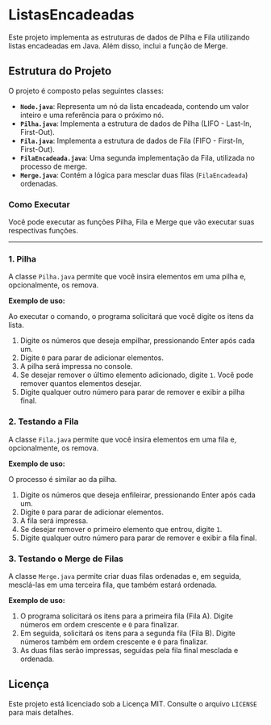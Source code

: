 # ListasEncadeadas

Este projeto implementa as estruturas de dados de Pilha e Fila utilizando listas encadeadas em Java. Além disso, inclui a função de Merge.

## Estrutura do Projeto

O projeto é composto pelas seguintes classes:

  * **`Node.java`**: Representa um nó da lista encadeada, contendo um valor inteiro e uma referência para o próximo nó.
  * **`Pilha.java`**: Implementa a estrutura de dados de Pilha (LIFO - Last-In, First-Out).
  * **`Fila.java`**: Implementa a estrutura de dados de Fila (FIFO - First-In, First-Out).
  * **`FilaEncadeada.java`**: Uma segunda implementação da Fila, utilizada no processo de merge.
  * **`Merge.java`**: Contém a lógica para mesclar duas filas (`FilaEncadeada`) ordenadas.

### Como Executar

Você pode executar as funções Pilha, Fila e Merge que vão executar suas respectivas funções.

-----

### 1\. Pilha

A classe `Pilha.java` permite que você insira elementos em uma pilha e, opcionalmente, os remova.

**Exemplo de uso:**

Ao executar o comando, o programa solicitará que você digite os itens da lista.

1.  Digite os números que deseja empilhar, pressionando Enter após cada um.
2.  Digite `0` para parar de adicionar elementos.
3.  A pilha será impressa no console.
4.  Se desejar remover o último elemento adicionado, digite `1`. Você pode remover quantos elementos desejar.
5.  Digite qualquer outro número para parar de remover e exibir a pilha final.

### 2\. Testando a Fila

A classe `Fila.java` permite que você insira elementos em uma fila e, opcionalmente, os remova.

**Exemplo de uso:**

O processo é similar ao da pilha.

1.  Digite os números que deseja enfileirar, pressionando Enter após cada um.
2.  Digite `0` para parar de adicionar elementos.
3.  A fila será impressa.
4.  Se desejar remover o primeiro elemento que entrou, digite `1`.
5.  Digite qualquer outro número para parar de remover e exibir a fila final.

### 3\. Testando o Merge de Filas

A classe `Merge.java` permite criar duas filas ordenadas e, em seguida, mesclá-las em uma terceira fila, que também estará ordenada.

**Exemplo de uso:**

1.  O programa solicitará os itens para a primeira fila (Fila A). Digite números em ordem crescente e `0` para finalizar.
2.  Em seguida, solicitará os itens para a segunda fila (Fila B). Digite números também em ordem crescente e `0` para finalizar.
3.  As duas filas serão impressas, seguidas pela fila final mesclada e ordenada.
## Licença

Este projeto está licenciado sob a Licença MIT. Consulte o arquivo `LICENSE` para mais detalhes.
